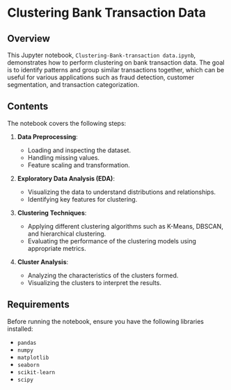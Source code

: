 
# Clustering Bank Transaction Data

## Overview

This Jupyter notebook, `Clustering-Bank-transaction data.ipynb`, demonstrates how to perform clustering on bank transaction data. The goal is to identify patterns and group similar transactions together, which can be useful for various applications such as fraud detection, customer segmentation, and transaction categorization.

## Contents

The notebook covers the following steps:

1. **Data Preprocessing**:
   - Loading and inspecting the dataset.
   - Handling missing values.
   - Feature scaling and transformation.

2. **Exploratory Data Analysis (EDA)**:
   - Visualizing the data to understand distributions and relationships.
   - Identifying key features for clustering.

3. **Clustering Techniques**:
   - Applying different clustering algorithms such as K-Means, DBSCAN, and hierarchical clustering.
   - Evaluating the performance of the clustering models using appropriate metrics.

4. **Cluster Analysis**:
   - Analyzing the characteristics of the clusters formed.
   - Visualizing the clusters to interpret the results.

## Requirements

Before running the notebook, ensure you have the following libraries installed:

- `pandas`
- `numpy`
- `matplotlib`
- `seaborn`
- `scikit-learn`
- `scipy`
